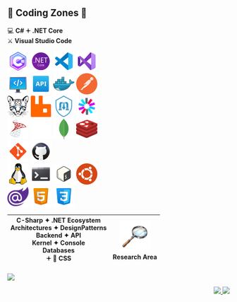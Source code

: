 ## 🚧 Coding Zones 🧐
💻 **C# 🟄 .NET Core**<br />
⚔️ **Visual Studio Code**

![c-sharp](icons/c-sharp.png) ![dotnet](icons/dotnet.png) ![vscode](icons/vscode.png) ![visual-studio](icons/visual-studio.png) <br />
![backend](icons/backend.png) ![api](icons/api.png) ![docker](icons/docker.png) ![postman](icons/postman.png) <br />
![ocelot](icons/ocelot.png) ![rabbitmq](icons/rabbitmq.png) ![mediatr](icons/mediatr.png) ![jwt](icons/jwt.png) <br />
![sql-server](icons/sql-server.png) ![nosql](icons/nosql.png) ![mongodb](icons/mongodb.png) ![redis](icons/redis.png) <br />
![git](icons/git.png) ![github](icons/github.png) <br />
![linux](icons/linux.png) ![terminal](icons/terminal.png) ![bash](icons/bash.png) ![ubuntu](icons/ubuntu.png) <br />
![blazor](icons/blazor.png) ![html](icons/html.png) ![css](icons/css.png) <br />

| C-Sharp ✦ .NET Ecosystem <br> Architectures ✦ DesignPatterns <br> Backend ✦ API <br> Kernel ✦ Console <br> Databases <br> 🟈 🌈 CSS | <img src="https://github.com/fault3r/fault3r/blob/main/explore.png?raw=true" alt="explore" width="70" height="70"><br>Research Area |
|:---:|:---:|

<img align="center"
     src="https://github-readme-stats.vercel.app/api/top-langs/?username=fault3r&layout=compact&theme=apprentice&hide_border=true&hide=javascript" />

<p align="right">
  <a href="mailto:hamed.damaavandi@gmail.com">
    <img src="https://go-skill-icons.vercel.app/api/icons?i=gmail&theme=dark" />
  </a>
  <a href="https://www.instagram.com/hamed.damaavandi/">
    <img src="https://go-skill-icons.vercel.app/api/icons?i=instagram&theme=dark" />
  </a>
</p>
